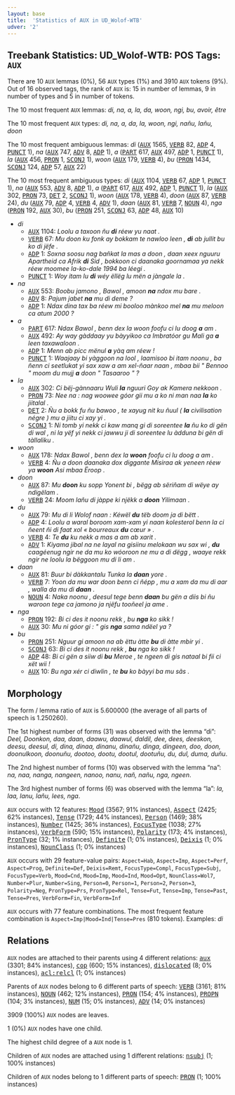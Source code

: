 ```yaml
---
layout: base
title:  'Statistics of AUX in UD_Wolof-WTB'
udver: '2'
---
```


## Treebank Statistics: UD_Wolof-WTB: POS Tags: `AUX`

There are 10 `AUX` lemmas (0%), 56 `AUX` types (1%) and 3910 `AUX` tokens (9%).
Out of 16 observed tags, the rank of `AUX` is: 15 in number of lemmas, 9 in number of types and 5 in number of tokens.

The 10 most frequent `AUX` lemmas: <em>di, na, a, la, da, woon, ngi, bu, avoir, être</em>

The 10 most frequent `AUX` types:  <em>di, na, a, da, la, woon, ngi, nañu, lañu, doon</em>

The 10 most frequent ambiguous lemmas: <em>di</em> (<tt><a href="wo_wtb-pos-AUX.html">AUX</a></tt> 1565, <tt><a href="wo_wtb-pos-VERB.html">VERB</a></tt> 82, <tt><a href="wo_wtb-pos-ADP.html">ADP</a></tt> 4, <tt><a href="wo_wtb-pos-PUNCT.html">PUNCT</a></tt> 1), <em>na</em> (<tt><a href="wo_wtb-pos-AUX.html">AUX</a></tt> 747, <tt><a href="wo_wtb-pos-ADV.html">ADV</a></tt> 8, <tt><a href="wo_wtb-pos-ADP.html">ADP</a></tt> 1), <em>a</em> (<tt><a href="wo_wtb-pos-PART.html">PART</a></tt> 617, <tt><a href="wo_wtb-pos-AUX.html">AUX</a></tt> 497, <tt><a href="wo_wtb-pos-ADP.html">ADP</a></tt> 1, <tt><a href="wo_wtb-pos-PUNCT.html">PUNCT</a></tt> 1), <em>la</em> (<tt><a href="wo_wtb-pos-AUX.html">AUX</a></tt> 456, <tt><a href="wo_wtb-pos-PRON.html">PRON</a></tt> 1, <tt><a href="wo_wtb-pos-SCONJ.html">SCONJ</a></tt> 1), <em>woon</em> (<tt><a href="wo_wtb-pos-AUX.html">AUX</a></tt> 179, <tt><a href="wo_wtb-pos-VERB.html">VERB</a></tt> 4), <em>bu</em> (<tt><a href="wo_wtb-pos-PRON.html">PRON</a></tt> 1434, <tt><a href="wo_wtb-pos-SCONJ.html">SCONJ</a></tt> 124, <tt><a href="wo_wtb-pos-ADP.html">ADP</a></tt> 57, <tt><a href="wo_wtb-pos-AUX.html">AUX</a></tt> 22)

The 10 most frequent ambiguous types:  <em>di</em> (<tt><a href="wo_wtb-pos-AUX.html">AUX</a></tt> 1104, <tt><a href="wo_wtb-pos-VERB.html">VERB</a></tt> 67, <tt><a href="wo_wtb-pos-ADP.html">ADP</a></tt> 1, <tt><a href="wo_wtb-pos-PUNCT.html">PUNCT</a></tt> 1), <em>na</em> (<tt><a href="wo_wtb-pos-AUX.html">AUX</a></tt> 553, <tt><a href="wo_wtb-pos-ADV.html">ADV</a></tt> 8, <tt><a href="wo_wtb-pos-ADP.html">ADP</a></tt> 1), <em>a</em> (<tt><a href="wo_wtb-pos-PART.html">PART</a></tt> 617, <tt><a href="wo_wtb-pos-AUX.html">AUX</a></tt> 492, <tt><a href="wo_wtb-pos-ADP.html">ADP</a></tt> 1, <tt><a href="wo_wtb-pos-PUNCT.html">PUNCT</a></tt> 1), <em>la</em> (<tt><a href="wo_wtb-pos-AUX.html">AUX</a></tt> 302, <tt><a href="wo_wtb-pos-PRON.html">PRON</a></tt> 73, <tt><a href="wo_wtb-pos-DET.html">DET</a></tt> 2, <tt><a href="wo_wtb-pos-SCONJ.html">SCONJ</a></tt> 1), <em>woon</em> (<tt><a href="wo_wtb-pos-AUX.html">AUX</a></tt> 178, <tt><a href="wo_wtb-pos-VERB.html">VERB</a></tt> 4), <em>doon</em> (<tt><a href="wo_wtb-pos-AUX.html">AUX</a></tt> 87, <tt><a href="wo_wtb-pos-VERB.html">VERB</a></tt> 24), <em>du</em> (<tt><a href="wo_wtb-pos-AUX.html">AUX</a></tt> 79, <tt><a href="wo_wtb-pos-ADP.html">ADP</a></tt> 4, <tt><a href="wo_wtb-pos-VERB.html">VERB</a></tt> 4, <tt><a href="wo_wtb-pos-ADV.html">ADV</a></tt> 1), <em>daan</em> (<tt><a href="wo_wtb-pos-AUX.html">AUX</a></tt> 81, <tt><a href="wo_wtb-pos-VERB.html">VERB</a></tt> 7, <tt><a href="wo_wtb-pos-NOUN.html">NOUN</a></tt> 4), <em>nga</em> (<tt><a href="wo_wtb-pos-PRON.html">PRON</a></tt> 192, <tt><a href="wo_wtb-pos-AUX.html">AUX</a></tt> 30), <em>bu</em> (<tt><a href="wo_wtb-pos-PRON.html">PRON</a></tt> 251, <tt><a href="wo_wtb-pos-SCONJ.html">SCONJ</a></tt> 63, <tt><a href="wo_wtb-pos-ADP.html">ADP</a></tt> 48, <tt><a href="wo_wtb-pos-AUX.html">AUX</a></tt> 10)


* <em>di</em>
  * <tt><a href="wo_wtb-pos-AUX.html">AUX</a></tt> 1104: <em>Loolu a taxoon ñu <b>di</b> réew yu naat .</em>
  * <tt><a href="wo_wtb-pos-VERB.html">VERB</a></tt> 67: <em>Mu doon ku fonk ay bokkam te nawloo leen , <b>di</b> ab jullit bu ko di jëfe .</em>
  * <tt><a href="wo_wtb-pos-ADP.html">ADP</a></tt> 1: <em>Soxna soosu nag bañkat la mas a doon , daan xeex nguuru Apartheid ca Afrik <b>di</b> Sid , bokkoon ci daanaka goornamaa ya nekk réew moomee la-ko-dale 1994 ba léegi .</em>
  * <tt><a href="wo_wtb-pos-PUNCT.html">PUNCT</a></tt> 1: <em>Woy itam lu <b>di</b> wéy ëllëg lu mën a jàngale la .</em>
* <em>na</em>
  * <tt><a href="wo_wtb-pos-AUX.html">AUX</a></tt> 553: <em>Boobu jamono , Bawol , amoon <b>na</b> ndox mu bare .</em>
  * <tt><a href="wo_wtb-pos-ADV.html">ADV</a></tt> 8: <em>Pajum jabet <b>na</b> mu di deme ?</em>
  * <tt><a href="wo_wtb-pos-ADP.html">ADP</a></tt> 1: <em>Ndax dina tax ba réew mi booloo mànkoo mel <b>na</b> mu meloon ca atum 2000 ?</em>
* <em>a</em>
  * <tt><a href="wo_wtb-pos-PART.html">PART</a></tt> 617: <em>Ndax Bawol , benn dex la woon foofu ci lu doog <b>a</b> am .</em>
  * <tt><a href="wo_wtb-pos-AUX.html">AUX</a></tt> 492: <em>Ay way gàddaay yu bàyyikoo ca Imbratóor gu Mali ga <b>a</b> leen taxawaloon .</em>
  * <tt><a href="wo_wtb-pos-ADP.html">ADP</a></tt> 1: <em>Menn ab picc mënul <b>a</b> yàq am réew !</em>
  * <tt><a href="wo_wtb-pos-PUNCT.html">PUNCT</a></tt> 1: <em>Waajaay bi yàggoon na lool , laamisoo bi itam noonu , ba ñenn ci seetlukat yi sax xaw a am xel-ñaar naan , mbaa bii " Bennoo " moom du mujj <b>a</b> doon " Tasaaroo " ?</em>
* <em>la</em>
  * <tt><a href="wo_wtb-pos-AUX.html">AUX</a></tt> 302: <em>Ci bëj-gànnaaru Wuli <b>la</b> nguuri Goy ak Kamera nekkoon .</em>
  * <tt><a href="wo_wtb-pos-PRON.html">PRON</a></tt> 73: <em>Nee na : nag woowee góor gii mu a ko ni man naa <b>la</b> ko jiitalal .</em>
  * <tt><a href="wo_wtb-pos-DET.html">DET</a></tt> 2: <em>Ñu a bokk fu ñu bawoo , te xayug nit ku ñuul ( <b>la</b> civilisation négre ) mu a jiitu ci xay yi .</em>
  * <tt><a href="wo_wtb-pos-SCONJ.html">SCONJ</a></tt> 1: <em>Ni tomb yi nekk ci kaw manq gi di soreentee <b>la</b> ñu ko di gën di wal , ni la yëf yi nekk ci jawwu ji di soreentee lu àdduna bi gën di tàllaliku .</em>
* <em>woon</em>
  * <tt><a href="wo_wtb-pos-AUX.html">AUX</a></tt> 178: <em>Ndax Bawol , benn dex la <b>woon</b> foofu ci lu doog a am .</em>
  * <tt><a href="wo_wtb-pos-VERB.html">VERB</a></tt> 4: <em>Ñu a doon daanaka dox diggante Misiraa ak yeneen réew ya <b>woon</b> Asi mbaa Ëroop .</em>
* <em>doon</em>
  * <tt><a href="wo_wtb-pos-AUX.html">AUX</a></tt> 87: <em>Mu <b>doon</b> ku sopp Yonent bi , bëgg ab sëriñam di wëye ay ndigëlam .</em>
  * <tt><a href="wo_wtb-pos-VERB.html">VERB</a></tt> 24: <em>Moom lañu di jàppe ki njëkk a <b>doon</b> Yilimaan .</em>
* <em>du</em>
  * <tt><a href="wo_wtb-pos-AUX.html">AUX</a></tt> 79: <em>Mu di li Wolof naan : Kéwël <b>du</b> tëb doom ja di bëtt .</em>
  * <tt><a href="wo_wtb-pos-ADP.html">ADP</a></tt> 4: <em>Loolu a waral boroom xam-xam yi naan kolesterol benn la ci ñeent ñi di faat xol « bourreaux <b>du</b> cœur » .</em>
  * <tt><a href="wo_wtb-pos-VERB.html">VERB</a></tt> 4: <em>Te <b>du</b> ku nekk a mas a am ab xarit .</em>
  * <tt><a href="wo_wtb-pos-ADV.html">ADV</a></tt> 1: <em>Kiyama jibal na ne layal na gisiinu melokaan wu sax wi , <b>du</b> caagéenug ngir ne da mu ko wóoroon ne mu a di dëgg , waaye rekk ngir ne loolu la bëggoon mu di li am .</em>
* <em>daan</em>
  * <tt><a href="wo_wtb-pos-AUX.html">AUX</a></tt> 81: <em>Buur bi dàkkantalu Tunka la <b>daan</b> yore .</em>
  * <tt><a href="wo_wtb-pos-VERB.html">VERB</a></tt> 7: <em>Yoon da mu war doon benn ci ñépp , mu a xam da mu di aar , walla da mu di <b>daan</b> .</em>
  * <tt><a href="wo_wtb-pos-NOUN.html">NOUN</a></tt> 4: <em>Naka noonu , deesul tege benn <b>daan</b> bu gën a diis bi ñu waroon tege ca jamono ja njëfu tooñeel ja ame .</em>
* <em>nga</em>
  * <tt><a href="wo_wtb-pos-PRON.html">PRON</a></tt> 192: <em>Bi ci des it noonu rekk , bu <b>nga</b> ko sikk !</em>
  * <tt><a href="wo_wtb-pos-AUX.html">AUX</a></tt> 30: <em>Mu ni góor gi : " gis <b>nga</b> sama ndëel ya ?</em>
* <em>bu</em>
  * <tt><a href="wo_wtb-pos-PRON.html">PRON</a></tt> 251: <em>Nguur gi amoon na ab ëttu àtte <b>bu</b> di àtte mbir yi .</em>
  * <tt><a href="wo_wtb-pos-SCONJ.html">SCONJ</a></tt> 63: <em>Bi ci des it noonu rekk , <b>bu</b> nga ko sikk !</em>
  * <tt><a href="wo_wtb-pos-ADP.html">ADP</a></tt> 48: <em>Bi ci gën a siiw di <b>bu</b> Meroe , te ngeen di gis nataal bi fii ci xët wii !</em>
  * <tt><a href="wo_wtb-pos-AUX.html">AUX</a></tt> 10: <em>Bu nga xér ci diwlin , te <b>bu</b> ko bàyyi ba mu sãs .</em>

## Morphology

The form / lemma ratio of `AUX` is 5.600000 (the average of all parts of speech is 1.250260).

The 1st highest number of forms (31) was observed with the lemma “di”: <em>Deel, Doonkon, daa, daan, daawu, daawul, daldil, dee, dees, deeskon, deesu, deesul, di, dina, dinaa, dinanu, dinañu, dinga, dingeen, doo, doon, doonulkoon, doonuñu, dootoo, dootu, dootul, dootuñu, du, dul, duma, duñu</em>.

The 2nd highest number of forms (10) was observed with the lemma “na”: <em>na, naa, nanga, nangeen, nanoo, nanu, nañ, nañu, nga, ngeen</em>.

The 3rd highest number of forms (6) was observed with the lemma “la”: <em>la, laa, lanu, lañu, lees, nga</em>.

`AUX` occurs with 12 features: <tt><a href="wo_wtb-feat-Mood.html">Mood</a></tt> (3567; 91% instances), <tt><a href="wo_wtb-feat-Aspect.html">Aspect</a></tt> (2425; 62% instances), <tt><a href="wo_wtb-feat-Tense.html">Tense</a></tt> (1729; 44% instances), <tt><a href="wo_wtb-feat-Person.html">Person</a></tt> (1469; 38% instances), <tt><a href="wo_wtb-feat-Number.html">Number</a></tt> (1425; 36% instances), <tt><a href="wo_wtb-feat-FocusType.html">FocusType</a></tt> (1038; 27% instances), <tt><a href="wo_wtb-feat-VerbForm.html">VerbForm</a></tt> (590; 15% instances), <tt><a href="wo_wtb-feat-Polarity.html">Polarity</a></tt> (173; 4% instances), <tt><a href="wo_wtb-feat-PronType.html">PronType</a></tt> (32; 1% instances), <tt><a href="wo_wtb-feat-Definite.html">Definite</a></tt> (1; 0% instances), <tt><a href="wo_wtb-feat-Deixis.html">Deixis</a></tt> (1; 0% instances), <tt><a href="wo_wtb-feat-NounClass.html">NounClass</a></tt> (1; 0% instances)

`AUX` occurs with 29 feature-value pairs: `Aspect=Hab`, `Aspect=Imp`, `Aspect=Perf`, `Aspect=Prog`, `Definite=Def`, `Deixis=Remt`, `FocusType=Compl`, `FocusType=Subj`, `FocusType=Verb`, `Mood=Cnd`, `Mood=Imp`, `Mood=Ind`, `Mood=Opt`, `NounClass=Wol7`, `Number=Plur`, `Number=Sing`, `Person=0`, `Person=1`, `Person=2`, `Person=3`, `Polarity=Neg`, `PronType=Prs`, `PronType=Rel`, `Tense=Fut`, `Tense=Imp`, `Tense=Past`, `Tense=Pres`, `VerbForm=Fin`, `VerbForm=Inf`

`AUX` occurs with 77 feature combinations.
The most frequent feature combination is `Aspect=Imp|Mood=Ind|Tense=Pres` (810 tokens).
Examples: <em>di</em>


## Relations

`AUX` nodes are attached to their parents using 4 different relations: <tt><a href="wo_wtb-dep-aux.html">aux</a></tt> (3301; 84% instances), <tt><a href="wo_wtb-dep-cop.html">cop</a></tt> (600; 15% instances), <tt><a href="wo_wtb-dep-dislocated.html">dislocated</a></tt> (8; 0% instances), <tt><a href="wo_wtb-dep-acl-relcl.html">acl:relcl</a></tt> (1; 0% instances)

Parents of `AUX` nodes belong to 6 different parts of speech: <tt><a href="wo_wtb-pos-VERB.html">VERB</a></tt> (3161; 81% instances), <tt><a href="wo_wtb-pos-NOUN.html">NOUN</a></tt> (462; 12% instances), <tt><a href="wo_wtb-pos-PRON.html">PRON</a></tt> (154; 4% instances), <tt><a href="wo_wtb-pos-PROPN.html">PROPN</a></tt> (104; 3% instances), <tt><a href="wo_wtb-pos-NUM.html">NUM</a></tt> (15; 0% instances), <tt><a href="wo_wtb-pos-ADV.html">ADV</a></tt> (14; 0% instances)

3909 (100%) `AUX` nodes are leaves.

1 (0%) `AUX` nodes have one child.

The highest child degree of a `AUX` node is 1.

Children of `AUX` nodes are attached using 1 different relations: <tt><a href="wo_wtb-dep-nsubj.html">nsubj</a></tt> (1; 100% instances)

Children of `AUX` nodes belong to 1 different parts of speech: <tt><a href="wo_wtb-pos-PRON.html">PRON</a></tt> (1; 100% instances)

